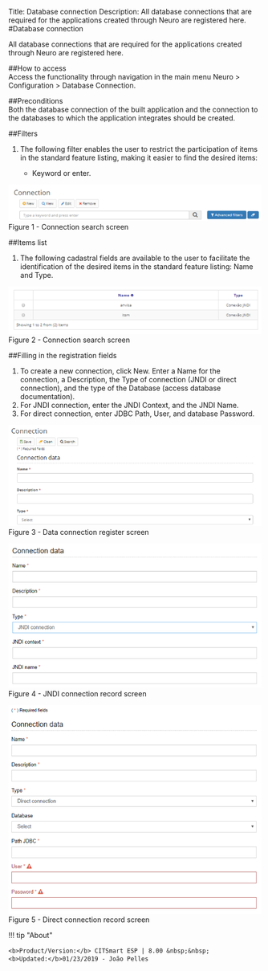 Title: Database connection
Description: All database connections that are required for the applications created through Neuro are registered here.  
#Database connection  

All database connections that are required for the applications created through Neuro are registered here.  

##How to access  
Access the functionality through navigation in the main menu Neuro > Configuration > Database Connection.  

##Preconditions  
Both the database connection of the built application and the connection to the databases to which the application integrates should be created.  

##Filters
1. The following filter enables the user to restrict the participation of items in the standard feature listing, making it easier to find the desired items:  
    
      + Keyword or enter.  

![Screenshot](images/DataConnection-Filters.png)    
Figure 1 - Connection search screen   

##Items list  
1. The following cadastral fields are available to the user to facilitate the identification of the desired items in the standard feature listing: Name and Type.  

![Screenshot](images/DataConnection-ItemsList.png)   
Figure 2 - Connection search screen   

##Filling in the registration fields  
1. To create a new connection, click New. Enter a Name for the connection, a Description, the Type of connection (JNDI or direct connection), and the type of the Database (access database documentation).  
2. For JNDI connection, enter the JNDI Context, and the JNDI Name.  
3. For direct connection, enter JDBC Path, User, and database Password.  

![Screenshot](images/DataConnection-register.png)   
Figure 3 - Data connection register screen  

![Screenshot](images/DataConnection-JNDI.png)     
Figure 4 - JNDI connection record screen  

![Screenshot](images/DataConnection-direct.png)   
Figure 5 - Direct connection record screen

!!! tip "About"

    <b>Product/Version:</b> CITSmart ESP | 8.00 &nbsp;&nbsp;
    <b>Updated:</b>01/23/2019 - João Pelles  






